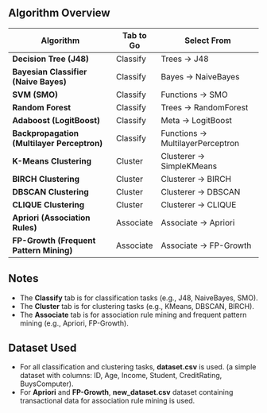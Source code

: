 

## Algorithm Overview

| **Algorithm**                       | **Tab to Go**    | **Select From**        |
|-------------------------------------|------------------|------------------------|
| **Decision Tree (J48)**             | Classify         | Trees → J48            |
| **Bayesian Classifier (Naive Bayes)**| Classify         | Bayes → NaiveBayes     |
| **SVM (SMO)**                       | Classify         | Functions → SMO        |
| **Random Forest**                   | Classify         | Trees → RandomForest   |
| **Adaboost (LogitBoost)**           | Classify         | Meta → LogitBoost      |
| **Backpropagation (Multilayer Perceptron)** | Classify | Functions → MultilayerPerceptron |
| **K-Means Clustering**              | Cluster          | Clusterer → SimpleKMeans |
| **BIRCH Clustering**                | Cluster          | Clusterer → BIRCH      |
| **DBSCAN Clustering**               | Cluster          | Clusterer → DBSCAN     |
| **CLIQUE Clustering**               | Cluster          | Clusterer → CLIQUE     |
| **Apriori (Association Rules)**     | Associate        | Associate → Apriori    |
| **FP-Growth (Frequent Pattern Mining)** | Associate    | Associate → FP-Growth  |


## Notes

- The **Classify** tab is for classification tasks (e.g., J48, NaiveBayes, SMO).
- The **Cluster** tab is for clustering tasks (e.g., KMeans, DBSCAN, BIRCH).
- The **Associate** tab is for association rule mining and frequent pattern mining (e.g., Apriori, FP-Growth).
  
## Dataset Used

- For all classification and clustering tasks, **dataset.csv** is used. (a simple dataset with columns: ID, Age, Income, Student, CreditRating, BuysComputer).
- For **Apriori** and **FP-Growth**, **new_dataset.csv** dataset containing transactional data for association rule mining is used.
